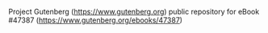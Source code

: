 Project Gutenberg (https://www.gutenberg.org) public repository for eBook #47387 (https://www.gutenberg.org/ebooks/47387)
